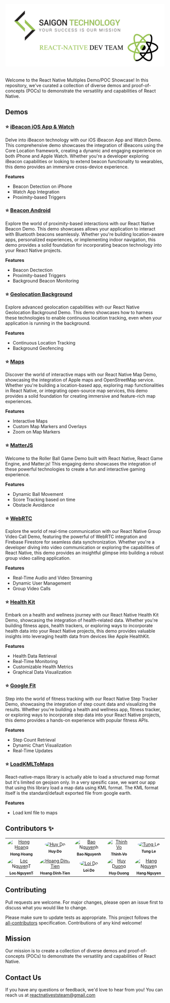 <!-- PROJECT LOGO -->
<div>
    <img src="./Logo.png" alt="Logo">
</div>

<br/>

<!-- INTRODUCTION -->

Welcome to the React Native Multiples Demo/POC Showcase! In this repository, we've curated a collection of diverse demos and proof-of-concepts (POCs) to demonstrate the versatility and capabilities of React Native.

## Demos

### ⭐ [iBeacon iOS App & Watch](Beacon%20Sample)

Delve into iBeacon technology with our iOS iBeacon App and Watch Demo. This comprehensive demo showcases the integration of iBeacons using the Core Location framework, creating a dynamic and engaging experience on both iPhone and Apple Watch. Whether you're a developer exploring iBeacon capabilities or looking to extend beacon functionality to wearables, this demo provides an immersive cross-device experience.

**Features**
- Beacon Detection on iPhone
- Watch App Integration
- Proximity-based Triggers

### ⭐ [Beacon Android](BeaconsAndroidDemo)
Explore the world of proximity-based interactions with our React Native Beacon Demo. This demo showcases allows your application to interact with Bluetooth beacons seamlessly. Whether you're building location-aware apps, personalized experiences, or implementing indoor navigation, this demo provides a solid foundation for incorporating beacon technology into your React Native projects.

**Features**
- Beacon Dectection
- Proximity-based Triggers
- Background Beacon Monitoring

### ⭐ [Geolocation Background](GeolocationBackground)

Explore advanced geolocation capabilities with our React Native Geolocation Background Demo. This demo showcases how to harness these technologies to enable continuous location tracking, even when your application is running in the background.

**Features**
- Continuous Location Tracking
- Background Geofencing


### ⭐ [Maps](Maps)

Discover the world of interactive maps with our React Native Map Demo, showcasing the integration of Apple maps and OpenStreetMap service. Whether you're building a location-based app, exploring map functionalities in React Native, or integrating open-source map services, this demo provides a solid foundation for creating immersive and feature-rich map experiences.

**Features**
- Interactive Maps
- Custom Map Markers and Overlays
- Zoom on Map Markers


### ⭐ [MatterJS](MatterJSDemo)

Welcome to the Roller Ball Game Demo built with React Native, React Game Engine, and Matter.js! This engaging demo showcases the integration of these powerful technologies to create a fun and interactive gaming experience.

**Features**
- Dynamic Ball Movement
- Score Tracking based on time
- Obstacle Avoidance

### ⭐ [WebRTC](WebRTC)

Explore the world of real-time communication with our React Native Group Video Call Demo, featuring the powerful of WebRTC integration and Firebase Firestore for seamless data synchronization. Whether you're a developer diving into video communication or exploring the capabilities of React Native, this demo provides an insightful glimpse into building a robust group video calling application.

**Features**
- Real-Time Audio and Video Streaming
- Dynamic User Management
- Group Video Calls


### ⭐ [Health Kit](healthkit_demo)

Embark on a health and wellness journey with our React Native Health Kit Demo, showcasing the integration of health-related data. Whether you're building fitness apps, health trackers, or exploring ways to incorporate health data into your React Native projects, this demo provides valuable insights into leveraging health data from devices like Apple HealthKit.

**Features**
- Health Data Retrieval
- Real-Time Monitoring
- Customizable Health Metrics
- Graphical Data Visualization

### ⭐ [Google Fit](rn_google_fit)

Step into the world of fitness tracking with our React Native Step Tracker Demo, showcasing the integration of step count data and visualizing the results. Whether you're building a health and wellness app, fitness tracker, or exploring ways to incorporate step data into your React Native projects, this demo provides a hands-on experience with popular fitness APIs.

**Features**
- Step Count Retrieval
- Dynamic Chart Visualization
- Real-Time Updates

### ⭐ [LoadKMLToMaps](react-native-maps)

React-native-maps library is actually able to load a structured map format but it's limited on geojson only. In a very spesific case, we want our app that using this library load a map data using KML format. The KML format itself is the standard/default exported file from google earth.

**Features**
- Load kml file to maps

## Contributors ✨

<table>
  <tr>
    <td align="center"><a href="https://github.com/honghoangsts/"><img src="https://avatars.githubusercontent.com/u/63329049?v=4" width="70px;" alt="Hong Hoang" style="border-radius: 50%;"/><br /><sub><b>Hong Hoang</b></sub></a><br /></td>
    <td align="center"><a href="https://github.com/huydosgtech/"><img src="https://avatars.githubusercontent.com/u/105196859?v=4" width="70px;" alt="Huy Do" style="border-radius: 50%;"/><br /><sub><b>Huy Do</b></sub></a><br /></td>
    <td align="center"><a href="https://github.com/baonguyenhsts/"><img src="https://avatars.githubusercontent.com/u/62632321?v=4" width="70px;" alt="Bao Nguyenh" style="border-radius: 50%;"/><br /><sub><b>Bao Nguyenh</b></sub></a><br /></td>
    <td align="center"><a href="https://github.com/ThinhKimVo/"><img src="https://avatars.githubusercontent.com/u/104345392?v=4" width="70px;" alt="Thinh Vo" style="border-radius: 50%;"/><br /><sub><b>Thinh Vo</b></sub></a><br /></td>
    <td align="center"><a href="https://github.com/tuledu/"><img src="https://avatars.githubusercontent.com/u/111717882?v=4" width="70px;" alt="Tung Le" style="border-radius: 50%;"/><br /><sub><b>Tung Le</b></sub></a><br /></td>
  </tr>
  <tr>
    <td align="center"><a href="https://github.com/loc-nguyenthien/"><img src="https://avatars.githubusercontent.com/u/114563576?v=4" width="70px;" alt="Loc NguyenT" style="border-radius: 50%;"/><br /><sub><b>Loc NguyenT</b></sub></a><br /></td>
    <td align="center"><a href="https://github.com/hoangSTS/"><img src="https://avatars.githubusercontent.com/u/117052298?v=4" width="70px;" alt="Hoang Dinh Tien" style="border-radius: 50%;"/><br /><sub><b>Hoang Dinh Tien</b></sub></a><br /></td>
    <td align="center"><a href="https://github.com/loido/"><img src="https://avatars.githubusercontent.com/u/117077260?v=4" width="70px;" alt="Loi Do" style="border-radius: 50%;"/><br /><sub><b>Loi Do</b></sub></a><br /></td>
    <td align="center"><a href="https://github.com/ngochuyduong/"><img src="https://avatars.githubusercontent.com/u/124558477?v=4" width="70px;" alt="Huy Duong" style="border-radius: 50%;"/><br /><sub><b>Huy Duong</b></sub></a><br /></td>
    <td align="center"><a href="https://github.com/hangnguyensaigontech/"><img src="https://avatars.githubusercontent.com/u/124117862?v=4" width="70px;" alt="Hang Nguyen" style="border-radius: 50%;"/><br /><sub><b>Hang Nguyen</b></sub></a><br /></td>
  </tr>
</table>

## Contributing
Pull requests are welcome. For major changes, please open an issue first to discuss what you would like to change.

Please make sure to update tests as appropriate.
This project follows the [all-contributors](https://github.com/saigontechnology/React-Native/graphs/contributors) specification. Contributions of any kind welcome!

## Mission

Our mission is to create a collection of diverse demos and proof-of-concepts (POCs) to demonstrate the versatility and capabilities of React Native.

## Contact Us

If you have any questions or feedback, we'd love to hear from you! You can reach us at reactnativeststeam@gmail.com
